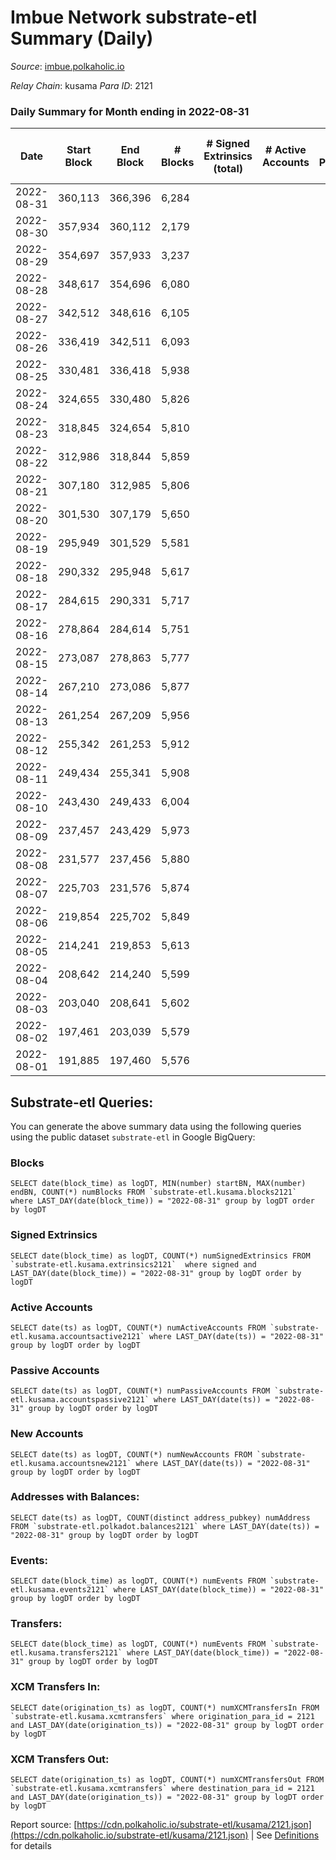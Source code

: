 # Imbue Network substrate-etl Summary (Daily)

_Source_: [imbue.polkaholic.io](https://imbue.polkaholic.io)

*Relay Chain*: kusama
*Para ID*: 2121



### Daily Summary for Month ending in 2022-08-31


| Date | Start Block | End Block | # Blocks | # Signed Extrinsics (total) | # Active Accounts | # Passive | # New | # Addresses with Balances | # Events | # Transfers | # XCM Transfers In | # XCM Transfers Out | Issues | 
| ---- | ----------- | --------- | -------- | --------------------------- | ----------------- | --------- | ----- | ------------------------- | -------- | ----------- | ------------------ | ------------------- | ------ |
| 2022-08-31 | 360,113 | 366,396 | 6,284 |  |  |  |  | 4 | 12,571 |   |   |   |  |
| 2022-08-30 | 357,934 | 360,112 | 2,179 |  |  |  |  | 4 | 4,360 |   |   |   |  |
| 2022-08-29 | 354,697 | 357,933 | 3,237 |  |  |  |  | 4 | 6,475 |   |   |   |  |
| 2022-08-28 | 348,617 | 354,696 | 6,080 |  |  |  |  | 4 | 12,164 |   |   |   |  |
| 2022-08-27 | 342,512 | 348,616 | 6,105 |  |  |  |  | 4 | 12,213 |   |   |   |  |
| 2022-08-26 | 336,419 | 342,511 | 6,093 |  |  |  |  | 4 | 12,190 |   |   |   |  |
| 2022-08-25 | 330,481 | 336,418 | 5,938 |  |  |  |  | 4 | 11,879 |   |   |   |  |
| 2022-08-24 | 324,655 | 330,480 | 5,826 |  |  |  |  | 4 | 11,655 |   |   |   |  |
| 2022-08-23 | 318,845 | 324,654 | 5,810 |  |  |  |  | 4 | 11,623 |   |   |   |  |
| 2022-08-22 | 312,986 | 318,844 | 5,859 |  |  |  |  | 4 | 11,722 |   |   |   |  |
| 2022-08-21 | 307,180 | 312,985 | 5,806 |  |  |  |  | 4 | 11,615 |   |   |   |  |
| 2022-08-20 | 301,530 | 307,179 | 5,650 |  |  |  |  | 4 | 11,303 |   |   |   |  |
| 2022-08-19 | 295,949 | 301,529 | 5,581 |  |  |  |  | 4 | 11,165 |   |   |   |  |
| 2022-08-18 | 290,332 | 295,948 | 5,617 |  |  |  |  | 4 | 11,237 |   |   |   |  |
| 2022-08-17 | 284,615 | 290,331 | 5,717 |  |  |  |  | 4 | 11,437 |   |   |   |  |
| 2022-08-16 | 278,864 | 284,614 | 5,751 |  |  |  |  | 4 | 11,506 |   |   |   |  |
| 2022-08-15 | 273,087 | 278,863 | 5,777 |  |  |  |  | 4 | 11,557 |   |   |   |  |
| 2022-08-14 | 267,210 | 273,086 | 5,877 |  |  |  |  | 4 | 11,757 |   |   |   |  |
| 2022-08-13 | 261,254 | 267,209 | 5,956 |  |  |  |  | 4 | 11,915 |   |   |   |  |
| 2022-08-12 | 255,342 | 261,253 | 5,912 |  |  |  |  | 4 | 11,828 |   |   |   |  |
| 2022-08-11 | 249,434 | 255,341 | 5,908 |  |  |  |  | 4 | 11,819 |   |   |   |  |
| 2022-08-10 | 243,430 | 249,433 | 6,004 |  |  |  |  | 4 | 12,011 |   |   |   |  |
| 2022-08-09 | 237,457 | 243,429 | 5,973 |  |  |  |  | 4 | 11,950 |   |   |   |  |
| 2022-08-08 | 231,577 | 237,456 | 5,880 |  |  |  |  | 4 | 11,763 |   |   |   |  |
| 2022-08-07 | 225,703 | 231,576 | 5,874 |  |  |  |  | 4 | 11,751 |   |   |   |  |
| 2022-08-06 | 219,854 | 225,702 | 5,849 |  |  |  |  | 4 | 11,701 |   |   |   |  |
| 2022-08-05 | 214,241 | 219,853 | 5,613 |  |  |  |  | 4 | 11,232 |   |   |   |  |
| 2022-08-04 | 208,642 | 214,240 | 5,599 |  |  |  |  | 4 | 11,202 |   |   |   |  |
| 2022-08-03 | 203,040 | 208,641 | 5,602 |  |  |  |  | 4 | 11,207 |   |   |   |  |
| 2022-08-02 | 197,461 | 203,039 | 5,579 |  |  |  |  | 4 | 11,161 |   |   |   |  |
| 2022-08-01 | 191,885 | 197,460 | 5,576 |  |  |  |  | 4 | 11,155 |   |   |   |  |

## Substrate-etl Queries:
You can generate the above summary data using the following queries using the public dataset `substrate-etl` in Google BigQuery:


### Blocks
```
SELECT date(block_time) as logDT, MIN(number) startBN, MAX(number) endBN, COUNT(*) numBlocks FROM `substrate-etl.kusama.blocks2121`  where LAST_DAY(date(block_time)) = "2022-08-31" group by logDT order by logDT
```


### Signed Extrinsics
```
SELECT date(block_time) as logDT, COUNT(*) numSignedExtrinsics FROM `substrate-etl.kusama.extrinsics2121`  where signed and LAST_DAY(date(block_time)) = "2022-08-31" group by logDT order by logDT
```


### Active Accounts
```
SELECT date(ts) as logDT, COUNT(*) numActiveAccounts FROM `substrate-etl.kusama.accountsactive2121` where LAST_DAY(date(ts)) = "2022-08-31" group by logDT order by logDT
```


### Passive Accounts
```
SELECT date(ts) as logDT, COUNT(*) numPassiveAccounts FROM `substrate-etl.kusama.accountspassive2121` where LAST_DAY(date(ts)) = "2022-08-31" group by logDT order by logDT
```


### New Accounts
```
SELECT date(ts) as logDT, COUNT(*) numNewAccounts FROM `substrate-etl.kusama.accountsnew2121` where LAST_DAY(date(ts)) = "2022-08-31" group by logDT order by logDT
```


### Addresses with Balances:
```
SELECT date(ts) as logDT, COUNT(distinct address_pubkey) numAddress FROM `substrate-etl.polkadot.balances2121` where LAST_DAY(date(ts)) = "2022-08-31" group by logDT order by logDT
```


### Events:
```
SELECT date(block_time) as logDT, COUNT(*) numEvents FROM `substrate-etl.kusama.events2121` where LAST_DAY(date(block_time)) = "2022-08-31" group by logDT order by logDT
```


### Transfers:
```
SELECT date(block_time) as logDT, COUNT(*) numEvents FROM `substrate-etl.kusama.transfers2121` where LAST_DAY(date(block_time)) = "2022-08-31" group by logDT order by logDT
```


### XCM Transfers In:
```
SELECT date(origination_ts) as logDT, COUNT(*) numXCMTransfersIn FROM `substrate-etl.kusama.xcmtransfers` where origination_para_id = 2121 and LAST_DAY(date(origination_ts)) = "2022-08-31" group by logDT order by logDT
```


### XCM Transfers Out:
```
SELECT date(origination_ts) as logDT, COUNT(*) numXCMTransfersOut FROM `substrate-etl.kusama.xcmtransfers` where destination_para_id = 2121 and LAST_DAY(date(origination_ts)) = "2022-08-31" group by logDT order by logDT
```



Report source: [https://cdn.polkaholic.io/substrate-etl/kusama/2121.json](https://cdn.polkaholic.io/substrate-etl/kusama/2121.json) | See [Definitions](/DEFINITIONS.md) for details
